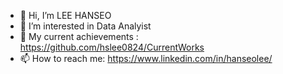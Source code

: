 - 👋 Hi, I’m LEE HANSEO
- 👀 I’m interested in Data Analyist
- 🌱 My current achievements : https://github.com/hslee0824/CurrentWorks
- 📫 How to reach me: https://www.linkedin.com/in/hanseolee/

<!---
hslee0824/hslee0824 is a ✨ special ✨ repository because its `README.md` (this file) appears on your GitHub profile.
You can click the Preview link to take a look at your changes.
--->
